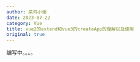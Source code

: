 ```yaml
---
author: 菜鸡小谢
date: 2023-07-22
category: Vue
title: vue2的extend和vue3的createApp的理解以及使用
original: true
---
```


编写中。。。。